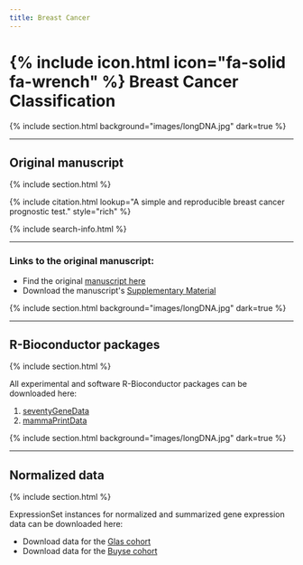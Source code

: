 ```yaml
---
title: Breast Cancer
---
```


# {% include icon.html icon="fa-solid fa-wrench" %} Breast Cancer Classification

{% include section.html background="images/longDNA.jpg" dark=true %}
***
## Original manuscript
{% include section.html %}

{% include citation.html lookup="A simple and reproducible breast cancer prognostic test." style="rich" %}

{% include search-info.html %}

***
### Links to the original manuscript:

- Find the original [manuscript here](https://bmcgenomics.biomedcentral.com/articles/10.1186/1471-2164-14-336)
- Download the manuscript's [Supplementary Material](http://marchionnilab.org/data/breastTSP/Supplement.pdf)


{% include section.html background="images/longDNA.jpg" dark=true %}
***
## R-Bioconductor packages
{% include section.html %}

All experimental and software R-Bioconductor packages can be downloaded here:

1. [seventyGeneData](https://bioconductor.org/packages/release/data/experiment/html/seventyGeneData.html)
2. [mammaPrintData](https://bioconductor.org/packages/release/data/experiment/html/mammaPrintData.html)


{% include section.html background="images/longDNA.jpg" dark=true %}
***
## Normalized data
{% include section.html %}

ExpressionSet instances for normalized and summarized gene expression data can be downloaded here:

- Download data for the [Glas cohort](https://marchionnilab.org/data/breastTSP/glasEset.rda)
- Download data for the [Buyse cohort](https://marchionnilab.org/bdata/reastTSP/buyseEset.rda)

